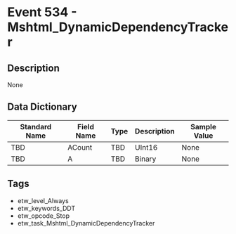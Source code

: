 # Event 534 - Mshtml_DynamicDependencyTracker

## Description
None

## Data Dictionary
|Standard Name|Field Name|Type|Description|Sample Value|
|---|---|---|---|---|
|TBD|ACount|TBD|UInt16|None|None|
|TBD|A|TBD|Binary|None|None|

## Tags
* etw_level_Always
* etw_keywords_DDT
* etw_opcode_Stop
* etw_task_Mshtml_DynamicDependencyTracker